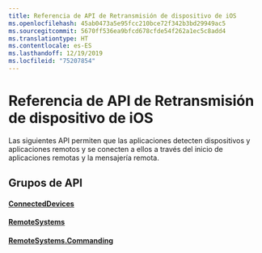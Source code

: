 ```yaml
---
title: Referencia de API de Retransmisión de dispositivo de iOS
ms.openlocfilehash: 45ab0473a5e95fcc210bce72f342b3bd29949ac5
ms.sourcegitcommit: 5670ff536ea9bfcd678cfde54f262a1ec5c8add4
ms.translationtype: HT
ms.contentlocale: es-ES
ms.lasthandoff: 12/19/2019
ms.locfileid: "75207854"
---
```

# <a name="ios-device-relay-api-reference"></a>Referencia de API de Retransmisión de dispositivo de iOS

Las siguientes API permiten que las aplicaciones detecten dispositivos y aplicaciones remotos y se conecten a ellos a través del inicio de aplicaciones remotas y la mensajería remota.

## <a name="api-groups"></a>Grupos de API

#### <a name="connecteddevicesobjectivec-apiconnecteddevicesindexmd"></a>[ConnectedDevices](../objectivec-api/connecteddevices/index.md)
#### <a name="remotesystemsobjectivec-apiremotesystemsindexmd"></a>[RemoteSystems](../objectivec-api/remotesystems/index.md)
#### <a name="remotesystemscommandingobjectivec-apiremotesystemscommandingindexmd"></a>[RemoteSystems.Commanding](../objectivec-api/remotesystems.commanding/index.md)